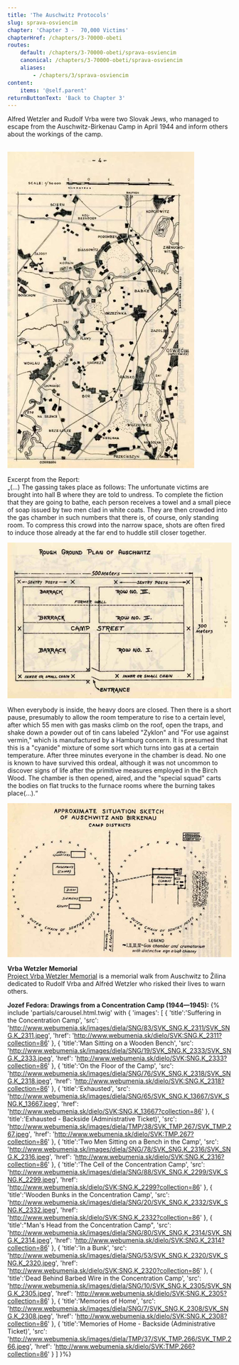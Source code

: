 ```yaml
---
title: 'The Auschwitz Protocols'
slug: sprava-osviencim
chapter: 'Chapter 3 -  70,000 Victims'
chapterHref: /chapters/3-70000-obeti
routes:
    default: /chapters/3-70000-obeti/sprava-osviencim
    canonical: /chapters/3-70000-obeti/sprava-osviencim
    aliases:
        - /chapters/3/sprava-osviencim
content:
    items: '@self.parent'
returnButtonText: 'Back to Chapter 3'
---
```


<span class="drop-cap">A</span>lfred Wetzler and Rudolf Vrba were two Slovak Jews, who managed to escape from the Auschwitz-Birkenau Camp in April 1944 and inform others about the workings of the camp.</br></br>

[![Rudolf Vrba; Alfred Wetzler - War Refugee Board Auschwitz Report, page 4, 1944, Internet Archive](4strana.jpg "Rudolf Vrba; Alfred Wetzler - War Refugee Board Auschwitz Report")](https://archive.org/details/WarRefugeeBoardAuschwitzReport)

Excerpt from the Report:</br>
„(...) The gassing takes place as follows: The unfortunate victims are brought into hall B where they are told to undress. To complete the fiction that they are going to bathe, each person receives a towel and a small piece of soap issued by two men clad in white coats. They are then crowded into the gas chamber in such numbers that there is, of course, only standing room. To compress this crowd into the narrow space, shots are often fired to induce those already at the far end to huddle still closer together.

[![Rudolf Vrba; Alfred Wetzler - War Refugee Board Auschwitz Report, page 3, 1944, Internet Archive](3strana.jpg "Rudolf Vrba; Alfred Wetzler - War Refugee Board Auschwitz Report")](https://archive.org/details/WarRefugeeBoardAuschwitzReport)

When everybody is inside, the heavy doors are closed. Then there is a short pause, presumably to allow the room temperature to rise to a certain level, after which 55 men with gas masks climb on the roof, open the traps, and shake down a powder out of tin cans labeled "Zyklon" and "For use against vermin," which is manufactured by a Hamburg concern. It is presumed that this is a "cyanide" mixture of some sort which turns into gas at a certain temperature. After three minutes everyone in the chamber is dead. No one is known to have survived this ordeal, although it was not uncommon to discover signs of life after the primitive measures employed in the Birch Wood. The chamber is then opened, aired, and the "special squad" carts the bodies on flat trucks to the furnace rooms where the burning takes place(...).“

[![Rudolf Vrba; Alfred Wetzler - War Refugee Board Auschwitz Report, page 40, 1944, Internet Archive](40strana.jpg "Rudolf Vrba; Alfred Wetzler - War Refugee Board Auschwitz Report")](https://archive.org/details/WarRefugeeBoardAuschwitzReport)

**Vrba Wetzler Memorial**</br>
[Project Vrba Wetzler Memorial](http://www.vrbawetzler.eu/) is a memorial walk from Auschwitz to Žilina dedicated to Rudolf Vrba and Alfréd Wetzler who risked their lives to warn others.</br>

**Jozef Fedora: Drawings from a Concentration Camp (1944—1945):**
{% include 'partials/carousel.html.twig' with {
    'images': [
        {
        'title':'Suffering in the Concentration Camp',
            'src': 'http://www.webumenia.sk/images/diela/SNG/83/SVK_SNG.K_2311/SVK_SNG.K_2311.jpeg',
            'href': 'http://www.webumenia.sk/dielo/SVK:SNG.K_2311?collection=86'
        },
     {
        'title':'Man Sitting on a Wooden Bench',
         'src': 'http://www.webumenia.sk/images/diela/SNG/19/SVK_SNG.K_2333/SVK_SNG.K_2333.jpeg',
            'href': 'http://www.webumenia.sk/dielo/SVK:SNG.K_2333?collection=86'
        },
        {
        'title':'On the Floor of the Camp',
         'src': 'http://www.webumenia.sk/images/diela/SNG/76/SVK_SNG.K_2318/SVK_SNG.K_2318.jpeg',
            'href': 'http://www.webumenia.sk/dielo/SVK:SNG.K_2318?collection=86'
        },
        {
        'title':'Exhausted',
            'src': 'http://www.webumenia.sk/images/diela/SNG/65/SVK_SNG.K_13667/SVK_SNG.K_13667.jpeg',
            'href': 'http://www.webumenia.sk/dielo/SVK:SNG.K_13667?collection=86'
            },
        {
        'title':'Exhausted - Backside (Administrative Ticket)',
            'src': 'http://www.webumenia.sk/images/diela/TMP/38/SVK_TMP.267/SVK_TMP.267.jpeg',
            'href': 'http://www.webumenia.sk/dielo/SVK:TMP.267?collection=86'
            },
        {
        'title':'Two Men Sitting on a Bench in the Camp',
            'src': 'http://www.webumenia.sk/images/diela/SNG/78/SVK_SNG.K_2316/SVK_SNG.K_2316.jpeg',
            'href': 'http://www.webumenia.sk/dielo/SVK:SNG.K_2316?collection=86'
                },
        {
        'title':'The Cell of the Concentration Camp',
            'src': 'http://www.webumenia.sk/images/diela/SNG/88/SVK_SNG.K_2299/SVK_SNG.K_2299.jpeg',
            'href': 'http://www.webumenia.sk/dielo/SVK:SNG.K_2299?collection=86'
                },
        {
        'title':'Wooden Bunks in the Concentration Camp',
            'src': 'http://www.webumenia.sk/images/diela/SNG/20/SVK_SNG.K_2332/SVK_SNG.K_2332.jpeg',
            'href': 'http://www.webumenia.sk/dielo/SVK:SNG.K_2332?collection=86'
                        },
        {
        'title':"Man's Head from the Concentration Camp",
            'src': 'http://www.webumenia.sk/images/diela/SNG/80/SVK_SNG.K_2314/SVK_SNG.K_2314.jpeg',
            'href': 'http://www.webumenia.sk/dielo/SVK:SNG.K_2314?collection=86'
                        },
        {
        'title':'In a Bunk',
            'src': 'http://www.webumenia.sk/images/diela/SNG/53/SVK_SNG.K_2320/SVK_SNG.K_2320.jpeg',
            'href': 'http://www.webumenia.sk/dielo/SVK:SNG.K_2320?collection=86'
                },
        {
        'title':'Dead Behind Barbed Wire in the Concentration Camp',
            'src': 'http://www.webumenia.sk/images/diela/SNG/10/SVK_SNG.K_2305/SVK_SNG.K_2305.jpeg',
            'href': 'http://www.webumenia.sk/dielo/SVK:SNG.K_2305?collection=86'
                },
        {
        'title':'Memories of Home',
            'src': 'http://www.webumenia.sk/images/diela/SNG/7/SVK_SNG.K_2308/SVK_SNG.K_2308.jpeg',
            'href': 'http://www.webumenia.sk/dielo/SVK:SNG.K_2308?collection=86'
        },
                {
        'title':'Memories of Home - Backside (Administrative Ticket)',
            'src': 'http://www.webumenia.sk/images/diela/TMP/37/SVK_TMP.266/SVK_TMP.266.jpeg',
            'href': 'http://www.webumenia.sk/dielo/SVK:TMP.266?collection=86'
        }
    ]
}%}